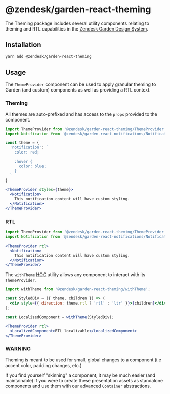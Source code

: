 # @zendesk/garden-react-theming

The Theming package includes several utility components relating to theming and RTL capabilities in the [Zendesk Garden Design System](http://garden.zendesk.com/).

## Installation

```sh
yarn add @zendesk/garden-react-theming
```

## Usage

The `ThemeProvider` component can be used to apply granular theming to Garden (and custom) components as well as providing a RTL context.

### Theming

All themes are auto-prefixed and has access to the `props` provided to the component.

```jsx static
import ThemeProvider from '@zendesk/garden-react-theming/ThemeProvider';
import Notification from '@zendesk/garden-react-notifications/Notification';

const theme = {
  'notification': `
    color: red;

    :hover {
      color: blue;
    }
  `
}

<ThemeProvider styles={theme}>
  <Notification>
    This notification content will have custom styling.
  </Notification>
</ThemeProvider>
```

### RTL

```jsx static
import ThemeProvider from '@zendesk/garden-react-theming/ThemeProvider';
import Notification from '@zendesk/garden-react-notifications/Notification';

<ThemeProvider rtl>
  <Notification>
    This notification content will have custom styling.
  </Notification>
</ThemeProvider>
```

The `withTheme` [HOC](https://reactjs.org/docs/higher-order-components.html) utility allows any component to interact with its `ThemeProvider`.

```jsx static
import withTheme from '@zendesk/garden-react-theming/withTheme';

const StyledDiv = ({ theme, children }) => (
  <div style={{ direction: theme.rtl ? 'rtl' : 'ltr' }}>{children}</div>
);

const LocalizedComponent = withTheme(StyledDiv);

<ThemeProvider rtl>
  <LocalizedComponent>RTL localizable</LocalizedComponent>
</ThemeProvider>
```

### WARNING

Theming is meant to be used for small, global changes to a component (i.e accent color, padding changes, etc.)

If you find yourself "skinning" a component, it may be much easier (and maintainable) if you were to create these presentation assets as standalone components and use them with our advanced `Container` abstractions.
